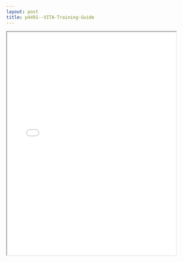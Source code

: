 ```yaml
---
layout: post
title: p4491--VITA-Training-Guide
---
```


<div class="pdf-container">
<iframe src="/ea/assets/pdfs/p4491--VITA-Training-Guide.pdf" height="600" width="90%" allowFullScreen="true"></iframe>
</div>

